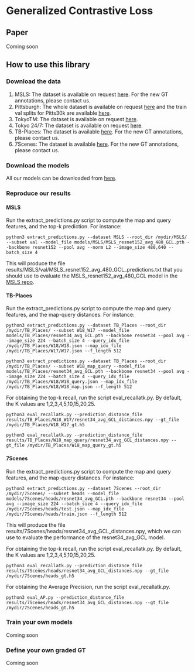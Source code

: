 # Generalized Contrastive Loss
## Paper
Coming soon
## How to use this library
### Download the data
1. MSLS: The dataset is available on request [here](https://www.mapillary.com/dataset/places "MSLS"). For the new GT annotations, please contact us.
2. Pittsburgh: The whole dataset is available on request [here](http://www.ok.ctrl.titech.ac.jp/~torii/project/repttile/ "Pittsburgh") and the train val splits for Pitts30k are available [here](https://www.di.ens.fr/willow/research/netvlad/ "Pitts30k"). 
3. TokyoTM: The dataset is available on request [here](https://www.di.ens.fr/willow/research/netvlad/ "TokyoTM"). 
4. Tokyo 24/7: The dataset is available on request [here](http://www.ok.ctrl.titech.ac.jp/~torii/project/247/ "Tokyo 24/7"). 
5. TB-Places: The dataset is available [here](https://github.com/marialeyvallina/TB_Places "TB-Places"). For the new GT annotations, please contact us.
5. 7Scenes: The dataset is available [here](https://github.com/marialeyvallina/TB_Places "TB-Places"). For the new GT annotations, please contact us.
### Download the models
All our models can be downloaded from [here](https://drive.google.com/drive/folders/1RHxrAj062ZxDp5817t1s4OXGLP_i8JFX?usp=sharing).
### Reproduce our results
#### MSLS
Run the extract_predictions.py script to compute the map and query features, and the top-k prediction. For instance:
```shell
python3 extract_predictions.py --dataset MSLS --root_dir /mydir/MSLS/ --subset val --model_file models/MSLS/MSLS_resnet152_avg_480_GCL.pth --backbone resnet152 --pool avg --norm L2 --image_size 480,640 --batch_size 4
```
This will produce the file results/MSLS/val/MSLS_resnet152_avg_480_GCL_predictions.txt that you should use to evaluate the MSLS_resnet152_avg_480_GCL model in the [MSLS repo](https://github.com/mapillary/mapillary_sls/tree/master/mapillary_sls).


#### TB-Places
Run the extract_predictions.py script to compute the map and query features, and the map-query distances. For instance:
```shell
python3 extract_predictions.py --dataset TB_Places --root_dir /mydir/TB_Places/ --subset W18_W17 --model_file models/TB_Places/resnet34_avg_GCL.pth --backbone resnet34 --pool avg --image_size 224 --batch_size 4 --query_idx_file /mydir/TB_Places/W18/W18.json --map_idx_file /mydir/TB_Places/W17/W17.json --f_length 512
```
```shell
python3 extract_predictions.py --dataset TB_Places --root_dir /mydir/TB_Places/ --subset W18_map_query --model_file models/TB_Places/resnet34_avg_GCL.pth --backbone resnet34 --pool avg --image_size 224 --batch_size 4 --query_idx_file /mydir/TB_Places/W18/W18_query.json --map_idx_file /mydir/TB_Places/W18/W18_map.json --f_length 512
```
For obtaining the top-k recall, run the script eval_recallatk.py. By default, the K values are 1,2,3,4,5,10,15,20,25.
```shell
python3 eval_recallatk.py --prediction_distance_file results/TB_Places/W18_W17/resnet34_avg_GCL_distances.npy --gt_file /mydir/TB_Places/W18_W17_gt.h5 
```

```shell
python3 eval_recallatk.py --prediction_distance_file results/TB_Places/W18_map_query/resnet34_avg_GCL_distances.npy --gt_file /mydir/TB_Places/W18_map_query_gt.h5 
```
#### 7Scenes
Run the extract_predictions.py script to compute the map and query features, and the map-query distances. For instance:
```shell
python3 extract_predictions.py --dataset 7Scenes --root_dir /mydir/7Scenes/ --subset heads --model_file models/7Scenes/heads/resnet34_avg_GCL.pth --backbone resnet34 --pool avg --image_size 224 --batch_size 4 --query_idx_file /mydir/7Scenes/heads/test.json --map_idx_file /mydir/7Scenes/heads/train.json --f_length 512
```
This will produce the file results/7Scenes/heads/resnet34_avg_GCL_distances.npy, which we can use to evaluate the performance of the resnet34_avg_GCL model.

For obtaining the top-k recall, run the script eval_recallatk.py. By default, the K values are 1,2,3,4,5,10,15,20,25.
```shell
python3 eval_recallatk.py --prediction_distance_file results/7Scenes/heads/resnet34_avg_GCL_distances.npy --gt_file /mydir/7Scenes/heads_gt.h5 
```
For obtaining the Average Precision, run the script eval_recallatk.py.

```shell
python3 eval_AP.py --prediction_distance_file results/7Scenes/heads/resnet34_avg_GCL_distances.npy --gt_file /mydir/7Scenes/heads_gt.h5 
```
### Train your own models
Coming soon
### Define your own graded GT
Coming soon
